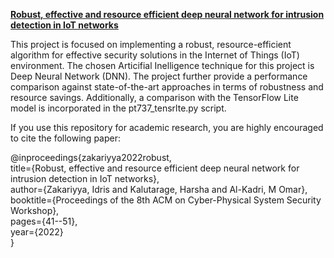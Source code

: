 <ins>**Robust, effective and resource efficient deep neural network for intrusion detection in IoT networks**</ins>

This project is focused on implementing a robust, resource-efficient algorithm for effective security solutions in the Internet of Things (IoT) environment. The chosen Articifial Inelligence technique for this project is Deep Neural Network (DNN). The project further provide a performance comparison against state-of-the-art approaches in terms of robustness and resource savings. Additionally, a comparison with the TensorFlow Lite model is incorporated in the pt737_tensrlte.py script.

[//]: # "<ins>**Citing this work**</ins>"

If you use this repository for academic research, you are highly encouraged to cite the following paper:

@inproceedings{zakariyya2022robust,  <br />
  title={Robust, effective and resource efficient deep neural network for intrusion detection in IoT networks},  <br />
  author={Zakariyya, Idris and Kalutarage, Harsha and Al-Kadri, M Omar},  <br />
  booktitle={Proceedings of the 8th ACM on Cyber-Physical System Security Workshop},  <br />
  pages={41--51},  <br />
  year={2022}  <br />
}




